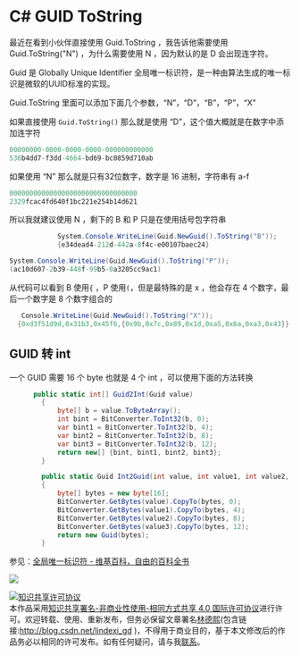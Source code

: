 
# C# GUID ToString 

最近在看到小伙伴直接使用 Guid.ToString ，我告诉他需要使用 Guid.ToString("N") ，为什么需要使用 N ，因为默认的是 D 会出现连字符。

<!--more-->


<!-- csdn -->

Guid 是 Globally Unique Identifier 全局唯一标识符，是一种由算法生成的唯一标识是微软的UUID标准的实现。

Guid.ToString 里面可以添加下面几个参数，“N”，“D”，“B”，“P”，“X”

如果直接使用 `Guid.ToString()` 那么就是使用 “D”，这个值大概就是在数字中添加连字符

```csharp
00000000-0000-0000-0000-000000000000
536b4dd7-f3dd-4664-bd69-bc0859d710ab
```

如果使用 “N” 那么就是只有32位数字，数字是 16 进制，字符串有 a-f

```csharp
00000000000000000000000000000000
2329fcac4fd640f1bc221e254b14d621
```

所以我就建议使用 N ，剩下的 B 和 P 只是在使用括号包字符串

```csharp
            System.Console.WriteLine(Guid.NewGuid().ToString("B"));
            {e34dead4-212d-442a-8f4c-e00107baec24}
```

```csharp
System.Console.WriteLine(Guid.NewGuid().ToString("P"));
(ac10d607-2b39-448f-99b5-0a3205cc9ac1)
```

从代码可以看到 B 使用`{` ，P 使用`(`，但是最特殊的是 x ，他会存在 4 个数字，最后一个数字是 8 个数字组合的

```csharp
   Console.WriteLine(Guid.NewGuid().ToString("X"));
  {0xd3f51d9d,0x31b3,0x45f6,{0x9b,0x7c,0x89,0x1d,0xa5,0x6a,0xa3,0x43}}
```

## GUID 转 int 

一个 GUID 需要 16 个 byte 也就是 4 个 int ，可以使用下面的方法转换

```csharp
      public static int[] Guid2Int(Guid value)
        {
            byte[] b = value.ToByteArray();
            int bint = BitConverter.ToInt32(b, 0);
            var bint1 = BitConverter.ToInt32(b, 4);
            var bint2 = BitConverter.ToInt32(b, 8);
            var bint3 = BitConverter.ToInt32(b, 12);
            return new[] {bint, bint1, bint2, bint3};
        }

        public static Guid Int2Guid(int value, int value1, int value2, int value3)
        {
            byte[] bytes = new byte[16];
            BitConverter.GetBytes(value).CopyTo(bytes, 0);
            BitConverter.GetBytes(value1).CopyTo(bytes, 4);
            BitConverter.GetBytes(value2).CopyTo(bytes, 8);
            BitConverter.GetBytes(value3).CopyTo(bytes, 12);
            return new Guid(bytes);
        }
```

参见：[全局唯一标识符 - 维基百科，自由的百科全书](https://zh.wikipedia.org/wiki/%E5%85%A8%E5%B1%80%E5%94%AF%E4%B8%80%E6%A0%87%E8%AF%86%E7%AC%A6 )

![](http://7xqpl8.com1.z0.glb.clouddn.com/65fb6078-c169-4ce3-cdd9-e35752d07be0%2Fyande.re%2520443795%2520sample%2520bikini%2520goto_jun%2520kaneshiro_sora%2520momijidani_nozomi%2520noguchi_takayuki%2520swimsuits%2520tenshi_no_three_piece%2521201841104040.jpg)





<a rel="license" href="http://creativecommons.org/licenses/by-nc-sa/4.0/"><img alt="知识共享许可协议" style="border-width:0" src="https://licensebuttons.net/l/by-nc-sa/4.0/88x31.png" /></a><br />本作品采用<a rel="license" href="http://creativecommons.org/licenses/by-nc-sa/4.0/">知识共享署名-非商业性使用-相同方式共享 4.0 国际许可协议</a>进行许可。欢迎转载、使用、重新发布，但务必保留文章署名[林德熙](http://blog.csdn.net/lindexi_gd)(包含链接:http://blog.csdn.net/lindexi_gd )，不得用于商业目的，基于本文修改后的作品务必以相同的许可发布。如有任何疑问，请与我[联系](mailto:lindexi_gd@163.com)。